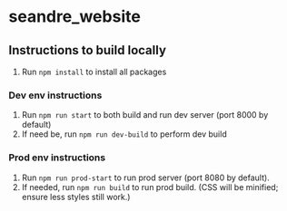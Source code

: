 # seandre_website

## Instructions to build locally

1. Run `npm install` to install all packages

### Dev env instructions
1. Run `npm run start` to both build and run dev server (port 8000 by
   default)
2. If need be, run `npm run dev-build` to perform dev build

### Prod env instructions
1. Run `npm run prod-start` to run prod server (port 8080 by default). 
2. If needed, run `npm run build` to run prod build. (CSS will be minified; ensure less styles still work.)
